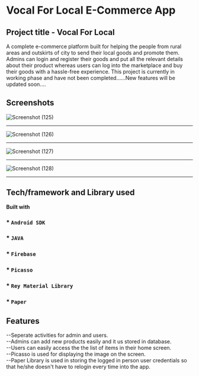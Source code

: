 
<h1>Vocal For Local E-Commerce App</h1>


## Project title - Vocal For Local
A complete e-commerce platform built for helping the people from rural areas and outskirts of city to send their local goods and promote them. Admins can login and register their goods
and put all the relevant details about their product whereas users can log into the marketplace and buy their goods with a hassle-free experience. This project is currently in working phase and
have not been completed......New features will be updated soon....
<br/>





## Screenshots


![Screenshot (125)](https://user-images.githubusercontent.com/56356721/157602913-b5f1be2a-9d0e-4500-87b3-0ef694690efb.png)


<hr/>
  

![Screenshot (126)](https://user-images.githubusercontent.com/56356721/157602926-7104d433-a115-4023-9608-a747590e0eb8.png)


<hr/>


![Screenshot (127)](https://user-images.githubusercontent.com/56356721/157602949-60ee0166-bbec-407e-a6b1-ddabea3fa50a.png)


<hr/>

![Screenshot (128)](https://user-images.githubusercontent.com/56356721/157602965-acad7bf8-2eca-41de-aa8b-934c6c328410.png)


  <hr/>


## Tech/framework and Library used
<b>Built with</b>

### * `Android SDK`
### * `JAVA`
### * `Firebase`
### * `Picasso`
### * `Rey Material Library`
### * `Paper`


## Features

--Seperate activities for admin and users.
<br/>
--Admins can add new products easily and it us stored in database.
<br/>
--Users can easily access the the list of items in their home screen.
<br/>
--Picasso is used for displaying the image on the screen.
<br/>
--Paper Library is used in storing the logged in person user credentials so that he/she doesn't have to relogin every time into the app.
<br/>

<br/>

